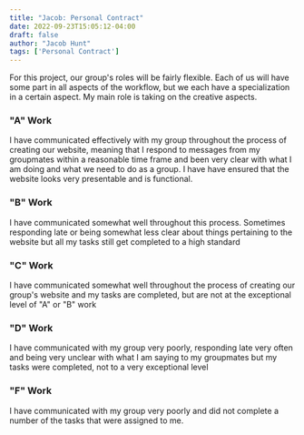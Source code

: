 ```yaml
---
title: "Jacob: Personal Contract"
date: 2022-09-23T15:05:12-04:00
draft: false
author: "Jacob Hunt"
tags: ['Personal Contract']
---
```


For this project, our group's roles will be fairly flexible. Each of us will have some part in all aspects of the workflow, but we each have a specialization in a certain aspect. My main role is taking on the creative aspects.

### "A" Work

I have communicated effectively with my group throughout the process of creating our website, meaning that I respond to messages from my groupmates within a reasonable time frame and been very clear with what I am doing and what we need to do as a group. I have have ensured that the website looks very presentable and is functional.

### "B" Work

I have communicated somewhat well throughout this process. Sometimes responding late or being somewhat less clear about things pertaining to the website but all my tasks still get completed to a high standard

### "C" Work

I have communicated somewhat well throughout the process of creating our group's website and my tasks are completed, but are not at the exceptional level of "A" or "B" work

### "D" Work

I have communicated with my group very poorly, responding late very often and being very unclear with what I am saying to my groupmates but my tasks were completed, not to a very exceptional level

### "F" Work

I have communicated with my group very poorly and did not complete a number of the tasks that were assigned to me.